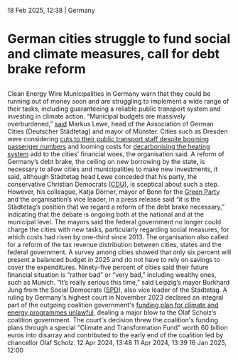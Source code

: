 18 Feb 2025, 12:38
| 
Germany
# German cities struggle to fund social and climate measures, call for debt brake reform
## 
Clean Energy Wire
Municipalities in Germany warn that they could be running out of money soon and are struggling to implement a wide range of their tasks, including guaranteeing a reliable public transport system and investing in climate action. “Municipal budgets are massively overburdened,” [said](https://www.staedtetag.de/presse/pressemeldungen/2025/blitzumfrage-kaum-noch-staedte-mit-ausgeglichenem-haushalt) Markus Lewe, head of the Association of German Cities (Deutscher Städtetag) and mayor of Münster. Cities such as Dresden were considering [cuts to their public transport staff despite booming passenger numbers](https://www.cleanenergywire.org/news/labour-shortage-could-lead-collapse-german-public-transport-2030-union) and looming costs for [decarbonising the heating system](https://www.cleanenergywire.org/news/german-city-announces-decommissioning-gas-grid-2035-encourages-heat-pump-purchases) add to the cities’ financial woes, the organisation said.
A reform of Germany’s debt brake, the ceiling on new borrowing by the state, is necessary to allow cities and municipalities to make new investments, it said, although Städtetag head Lewe conceded that his party, the conservative Christian Democrats ([CDU](https://www.cleanenergywire.org/experts/cdu-christian-democratic-union)), is sceptical about such a step. However, his colleague, Katja Dörner, mayor of Bonn for the [Green Party](https://www.cleanenergywire.org/experts/green-party) and the organisation’s vice leader, in a press release said “it is the Städtetag’s position that we regard a reform of the debt brake necessary,” indicating that the debate is ongoing both at the national and at the municipal level.
The mayors said the federal government no longer could charge the cities with new tasks, particularly regarding social measures, for which costs had risen by one-third since 2013. The organisation also called for a reform of the tax revenue distribution between cities, states and the federal government.
A survey among cities showed that only six percent will present a balanced budget in 2025 and do not have to rely on savings to cover the expenditures. Ninety-five percent of cities said their future financial situation is “rather bad” or “very bad,” including wealthy ones, such as Munich. “It’s really serious this time,” said Leipzig’s mayor Burkhard Jung from the Social Democrats ([SPD](https://www.cleanenergywire.org/experts/spd-social-democratic-party)), also vice leader of the Städtetag.
A ruling by Germany's highest court in November 2023 declared an integral part of the outgoing coalition government's [funding plan for climate and energy programmes unlawful](https://www.cleanenergywire.org/factsheets/qa-what-german-top-courts-debt-brake-ruling-means-climate-policy), dealing a major blow to the Olaf Scholz’s coalition government. The court's decision threw the coalition's funding plans through a special "Climate and Transformation Fund" worth 60 billion euros into disarray and contributed to the early end of the coalition led by chancellor Olaf Scholz.
12 Apr 2024, 13:48
11 Apr 2024, 13:39
16 Jan 2025, 12:00